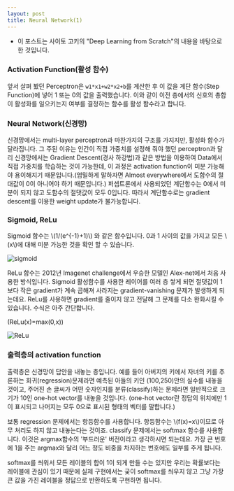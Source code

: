 ```yaml
---
layout: post
title: Neural Network(1)
---
```


* 이 포스트는 사이토 고키의 "Deep Learning from Scratch"의 내용을 바탕으로 한 것입니다.

### Activation Function(활성 함수)

앞서 살펴 봤던 Perceptron은 ```w1*x1+w2*x2+b```를 계산한 후 이 값을 계단 함수(Step Function)에 넣어 1 또는 0의 값을 출력했습니다. 이와 같이 이전 층에서의 신호의 총합이 활성화를 일으키는지 여부를 결정하는 함수를 활성 함수라고 합니다. 

### Neural Network(신경망)

신경망에서는 multi-layer perceptron과 마찬가지의 구조를 가지지만, 활성화 함수가 달라집니다. 그 주된 이유는 인간이 직접 가중치를 설정해 줘야 했던 perceptron과 달리 신경망에서는 Gradient Descent(경사 하강법)과 같은 방법을 이용하여 Data에서 직접 가중치를 학습하는 것이 가능한데, 이 과정은 activation function이 미분 가능해야 용이해지기 때문입니다.(엄밀하게 말하자면 Almost everywhere에서 도함수의 절대값이 0이 아니어야 하기 때문입니다.) 퍼셉트론에서 사용되었던 계단함수는 0에서 미분이 되지 않고 도함수의 절댓값이 모두 0입니다. 따라서 계단함수로는 gradient descent를 이용한 weight update가 불가능합니다.

### Sigmoid, ReLu

Sigmoid 함수는 \\(1/(e^{-1}+1)\\) 와 같은 함수입니다. 0과 1 사이의 값을 가지고 모든 \\(x\\)에 대해 미분 가능한 것을 확인 할 수 있습니다.  

![sigmoid](http://tikalon.com/blog/2011/sigmoid.gif)

ReLu 함수는 2012년 Imagenet challenge에서 우승한 모델인 Alex-net에서 처음 사용한 방식입니다. Sigmoid 활성함수를 사용한 레이어를 여러 층 쌓게 되면 절댓값이 1보다 작은 gradient가 계속 곱해져 사라지는 gradient-vanishing 문제가 발생하게 되는데요.  ReLu를 사용하면 gradient를 줄이지 않고 전달해 그 문제를 다소 완화시킬 수 있습니다. 수식은 아주 간단합니다.  

  \(ReLu(x)=max(0,x)\)

![ReLu](https://i.stack.imgur.com/8CGlM.png)

### 출력층의 activation function

출력층은 신경망이 답안을 내놓는 층입니다. 예를 들어 아버지의 키에서 자녀의 키를 추론하는 회귀(regression)문제라면 예측된 아들의 키인 (100,250)안의 실수를 내놓을 것이고, 주어진 손 글씨가 어떤 숫자인지를 분류(classify)하는 문제라면 일반적으로 크기가 10인 one-hot vector를 내놓을 것입니다. (one-hot vector란 정답의 위치에만 1이 표시되고 나머지는 모두 0으로 표시된 형태의 벡터를 말합니다.)  

보통 regression 문제에서는 항등함수를 사용합니다. 항등함수는 \\(f(x)=x\\)이므로 아무 처리도 하지 않고 내놓는다는 것이죠. classify 문제에서는 softmax 함수를 사용합니다. 이것은 argmax함수의 '부드러운' 버전이라고 생각하시면 되는데요. 가장 큰 번호에 1을 주는 argmax와 달리 어느 정도 비중을 차지하는 번호에도 일부를 주게 됩니다.   

softmax를 씌워서 모든 레이블의 합이 1이 되게 만들 수는 있지만 우리는 확률보다는 레이블에 관심이 있기 때문에 실제 구현에서는 궂이 softmax를 씌우지 않고 그냥 가장 큰 값을 가진 레이블을 정답으로 반환하도록 구현하면 됩니다.  


